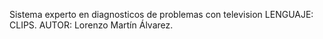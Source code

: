 Sistema experto en diagnosticos de problemas con television
LENGUAJE: CLIPS.
AUTOR: Lorenzo Martín Álvarez.
